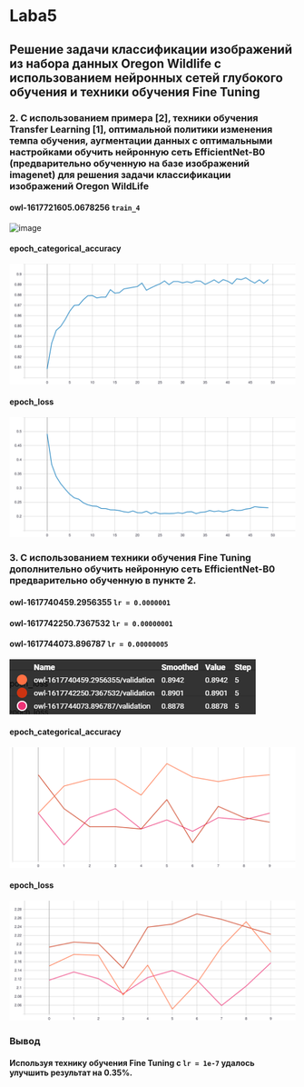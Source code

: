 # Laba5
## Решение задачи классификации изображений из набора данных Oregon Wildlife с использованием нейронных сетей глубокого обучения и техники обучения Fine Tuning
### 2. С использованием примера [2], техники обучения Transfer Learning [1], оптимальной политики изменения темпа обучения, аугментации данных с оптимальными настройками обучить нейронную сеть EfficientNet-B0 (предварительно обученную на базе изображений imagenet) для решения задачи классификации изображений Oregon WildLife

#### owl-1617721605.0678256 ``` train_4 ```

![image](https://user-images.githubusercontent.com/80168174/113783107-eec9cf80-973b-11eb-93cf-b5d1fcee2be4.png)

#### epoch_categorical_accuracy
<img src="https://raw.githubusercontent.com/NikitaShulgan/Laba5/main/For_Readme/2_epoch_categorical_accuracy.svg">

#### epoch_loss
<img src="https://raw.githubusercontent.com/NikitaShulgan/Laba5/main/For_Readme/2_epoch_loss.svg">


### 3. С использованием техники обучения Fine Tuning дополнительно обучить нейронную сеть EfficientNet-B0 предварительно обученную в пункте 2.

#### owl-1617740459.2956355 ``` lr = 0.0000001 ```

#### owl-1617742250.7367532 ``` lr = 0.00000001 ```

#### owl-1617744073.896787 ``` lr = 0.00000005 ```

![image](https://github.com/NikitaShulgan/Laba5/blob/main/For_Readme/image_2021-04-07_00-53-21.png)

#### epoch_categorical_accuracy
<img src="https://raw.githubusercontent.com/NikitaShulgan/Laba5/main/For_Readme/epoch_categorical_accuracy.svg">

#### epoch_loss
<img src="https://raw.githubusercontent.com/NikitaShulgan/Laba5/main/For_Readme/epoch_loss.svg">

### Вывод 
#### Используя технику обучения Fine Tuning с ``` lr = 1e-7 ``` удалось улучшить результат на 0.35%.
